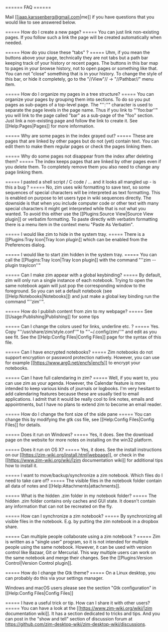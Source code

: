====== FAQ ======

Mail [[jaap.karssenberg@gmail.com|me]] if you have questions that you would like to see answered below.

===== How do I create a new page? =====
You can just link non-existing pages. If you follow such a link the page will be created automatically when needed.

===== How do you close these "tabs" ? =====
Uhm, if you mean the buttons above your page, technically they are not tabs but a path bar keeping track of your history or recent pages. The buttons in this bar map to pages in your browse history, not to open pages or something like that. You can not "close" something that is in your history. To change the style of this bar, or hide it completely, go to the "//View"// -> "//Pathbar//" menu item.

===== How do I organize my pages in a tree structure? =====
You can organize your pages by grouping them into sections. To do so you put pages as sub-pages of a top-level page. The "'':''" character is used to separate the page levels in the page name. Thus if you link to "''foo:bar''" you will link to the page called "bar" as a sub-page of the "foo" section. Just link a non-existing page and follow the link to create it. See [[Help:Pages|Pages]] for more information.

===== Why are some pages in the index grayed out? =====
These are pages that are linked by other pages but do not (yet) contain text. You can edit them to make them regular pages or check the pages linking them.

===== Why do some pages not disappear from the index after deleting them? =====
The index keeps pages that are linked by other pages even if you delete them. To completely remove them you also need to change any page linking them.

===== I pasted a shell script / C code / ... and it looks all mangled up - is this a bug ? =====
No, zim uses wiki formatting to save text, so some sequences of special characters will be interpreted as text formatting. This is enabled on purpose to let users type in wiki sequences directly. The downside is that when you include computer code or other text with many special characters it might get interpreted while that is not what you wanted. To avoid this either use the [[Plugins:Source View|Source View plugin]] or verbatim formatting. To paste directly with verbatim formatting there is a menu item in the context menu "Paste As Verbatim".

===== I would like zim to hide in the system tray. =====
There is a [[Plugins:Tray Icon|Tray Icon plugin]] which can be enabled from the Preferences dialog.

===== I would like to start zim hidden in the system tray. =====
You can call the [[Plugins:Tray Icon|Tray Icon plugin]] with the command "''zim --plugin trayicon''"

===== Can I make zim appear with a global keybinding? =====
By default, zim will only run a single instance of each notebook. Trying to open the same notebook again will just pop the corresponding window to the foreground. So you can set a default notebook (see [[Help:Notebooks|Notebooks]]) and just make a global key binding run the command "''zim''".

===== How do I publish content from zim to my webpage? =====
See [[Usage:Publishing|Publishing]] for some tips

===== Can I change the colors used for links, underline etc. ? =====
Yes. Copy "''/usr/share/zim/style.conf''" to "''~/.config/zim/''" and edit as you see fit. See the [[Help:Config Files|Config Files]] page for the syntax of this file.

===== Can I have encrypted notebooks? =====
Zim notebooks do not support encryption or password protection natively. However, you can use for example [[https://www.arg0.net/encfs|encfs]] to encrypt your notebooks.

===== Can I have full calendaring in zim? =====
Well, if you want to, you can use zim as your agenda. However, the Calendar feature is more intended to keep various kinds of journals or logbooks. I'm very hesitant to add calendaring features because these are usually tied to email applications. I admit that it would be really cool to link notes, emails and appointments, but I have no plans to extend zim to become an email reader.

===== How do I change the font size of the side pane =====
You can change this by modifying the gtk css file, see [[Help:Config Files|Config Files]] for details.

===== Does it run on Windows? =====
Yes, it does. See the download page on the website for more notes on installing on the win32 platform.

===== Does it run on OS X? =====
Yes, it does. See the install instructions on our [[https://zim-wiki.org/install.html|webpage]], or check in the [[https://www.zim-wiki.org/wiki/|zim documentation wiki]] for additional tips how to install it.

===== I want to move/backup/synchronize a zim notebook. Which files do I need to take care of? =====
The visible files in the notebook folder contain all data of notes and [[Help:Attachments|attachments]].

===== What is the hidden .zim folder in my notebook folder? =====
The hidden .zim folder contains only caches and GUI state. It doesn't contain any information that can not be recreated on the fly.

===== How can I synchronize a zim notebook? =====
By synchronizing all visible files in the notebook. E.g. by putting the zim notebook in a dropbox share.

===== Can multiple people collaborate using a zim notebook ? =====
Zim is written as a "single user" program, so it is not intended for multiple people using the same notebook. However, it can be used with version control like Bazaar, Git or Mercurial. This way multiple users can work on the same notebook and merge their changes. See the [[Plugins:Version Control|Version Control plugin]].


===== How do I change the Gtk theme? =====
On a Linux desktop, you can probably do this via your settings manager.

Windows and macOS users please see the section "Gtk configuration" in [[Help:Config Files|Config Files]]


===== I have a useful trick or tip. How can I share it with other users? =====
You can have a look at the [[https://www.zim-wiki.org/wiki/|zim documentation wiki]]. It has a section dedicated to tricks and tips. And you can post in the "show and tell" section of discussion forum at https://github.com/zim-desktop-wiki/zim-desktop-wiki/discussions.
